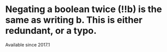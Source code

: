 # Negating a boolean twice (!!b) is the same as writing b. This is either redundant, or a typo.

Available since
    2017.1
